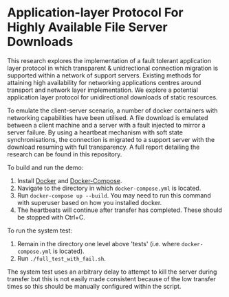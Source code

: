 # Application-layer Protocol For Highly Available File Server Downloads
This research explores the implementation of a fault tolerant application layer protocol in which transparent & unidrectional connection migration is supported within a network of support servers. Existing methods for attaining high availability for networking applications centres around transport and network layer implementation. We explore a potential application layer protocol for unidirectional downloads of static resources. 

To emulate the client-server scenario, a number of docker containers with networking capabilities have been utilised. A file download is emulated between a client machine and a server with a fault injected to mirror a server failure. By using a heartbeat mechanism with soft state synchronisations, the connection is migrated to a support server with the download resuming with full transparency. A full report detailing the research can be found in this repository. 

To build and run the demo:
1. Install [Docker](https://docs.docker.com/get-docker/) and [Docker-Compose](https://docs.docker.com/compose/install/).
2. Navigate to the directory in which `docker-compose.yml` is located.
3. Run `docker-compose up --build`. You may need to run this command with superuser based on how you installed docker.
4. The heartbeats will continue after transfer has completed. These should be stopped with Ctrl+C.

To run the system test:
1. Remain in the directory one level above 'tests' (i.e. where `docker-compose.yml` is located).
2. Run `./full_test_with_fail.sh`.

The system test uses an arbitrary delay to attempt to kill the server during transfer but this is not easily made consistent because of the low transfer times so this should be manually configured within the script.
